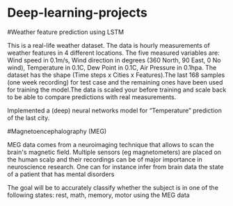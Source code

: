 # Deep-learning-projects

#Weather feature prediction using LSTM

This is a real-life weather dataset. The data is hourly measurements
of weather features in 4 different locations. The five measured variables are: Wind speed in 0.1m/s, Wind
direction in degrees (360 North, 90 East, 0 No wind), Temperature in 0.1C, Dew Point in 0.1C, Air Pressure
in 0.1hpa. The dataset has the shape (Time steps x Cities x Features).The last 168 samples (one week
recording) for test case and the remaining ones have been used for training the model.The data is scaled your before training and
scale  back to be able to compare  predictions with real measurements.

Implemented a (deep) neural networks model for “Temperature” prediction of the last city. 


#Magnetoencephalography (MEG)

MEG data comes from a neuroimaging technique that allows to scan the brain's
magnetic field. Multiple sensors (eg magnetometers) are placed on the human
scalp and their recordings can be of major importance in neuroscience research.
One can for instance infer from brain data the state of a patient that has mental
disorders

The goal will be to accurately classify whether the subject is in one of the following states: rest,
math, memory, motor using the MEG data

